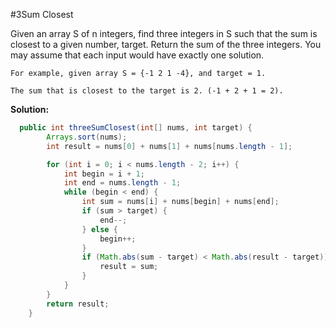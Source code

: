 #3Sum Closest

Given an array S of n integers, find three integers in S such that the sum is closest to a given number, target. Return the sum of the three integers. You may assume that each input would have exactly one solution.

```
For example, given array S = {-1 2 1 -4}, and target = 1.

The sum that is closest to the target is 2. (-1 + 2 + 1 = 2).
```

**Solution:**

```java
  public int threeSumClosest(int[] nums, int target) {
		Arrays.sort(nums);
		int result = nums[0] + nums[1] + nums[nums.length - 1];

		for (int i = 0; i < nums.length - 2; i++) {
			int begin = i + 1;
			int end = nums.length - 1;
			while (begin < end) {
				int sum = nums[i] + nums[begin] + nums[end];
				if (sum > target) {
					end--;
				} else {
					begin++;
				}
				if (Math.abs(sum - target) < Math.abs(result - target)) {
					result = sum;
				}
			}
		}
		return result;
	}
```
